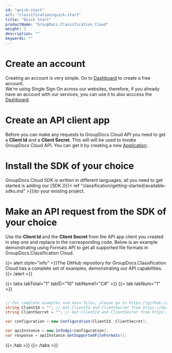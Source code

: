 ```yaml
---
id: "quick-start"
url: "classification/quick-start"
title: "Quick Start"
productName: "GroupDocs.Classification Cloud"
weight: 2
description: ""
keywords: ""
---
```


# Create an account #

Creating an account is very simple. Go to [Dashboard](https://dashboard.groupdocs.cloud) to create a free account.\
We're using Single Sign On across our websites, therefore, if you already have an account with our services, you can use it to also acccess the [Dashboard](https://dashboard.groupdocs.cloud).

# Create an API client app #

Before you can make any requests to GroupDocs Cloud API you need to get a **Client Id** and a **Client Secret**.
This will will be used to invoke GroupDocs Cloud API. You can get it by creating a new [Application](https://dashboard.groupdocs.cloud/applications).

# Install the SDK of your choice #

GroupDocs Cloud SDK is written in different languages, all you need to get started is adding our [SDK ]({{< ref "classification/getting-started/available-sdks.md" >}})to your existing project. 

# Make an API request from the SDK of your choice #

Use the **Client Id** and the **Client Secret** from the API app client you created in step one and replace in the corresponding code. Below is an example demonstrating using Formats API to get all supported file formats in GroupDocs.Classification Cloud.

{{< alert style="info" >}}The GitHub repository for GroupDocs.Classification Cloud has a complete set of examples, demonstrating our API capabilities.{{< /alert >}}



{{< tabs tabTotal="1" tabID="10" tabName1="C#" >}} {{< tab tabNum="1" >}}

```csharp

// For complete examples and data files, please go to https://github.com/groupdocs-classification-cloud/groupdocs-classification-cloud-dotnet-samples
string ClientId = ""; // Get ClientId and ClientSecret from https://dashboard.groupdocs.cloud
string ClientSecret = ""; // Get ClientId and ClientSecret from https://dashboard.groupdocs.cloud

var configuration = new Configuration(ClientId, ClientSecret);

var apiInstance = new InfoApi(configuration);
var response = apiInstance.GetSupportedFileFormats();

```

{{< /tab >}}
{{< /tabs >}}




